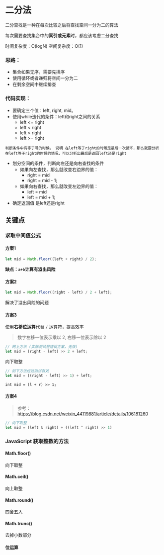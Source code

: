 # 二分法

二分查找是一种在每次比较之后将查找空间一分为二的算法

每次需要查找集合中的**索引或元素**时，都应该考虑二分查找

时间复杂度：O(logN) 
空间复杂度：O(1)

### 思路：
* 集合如果无序，需要先排序
* 使用循环或者递归将空间一分为二
* 在剩余空间中继续排查

### 代码实现：
* 要确定三个值：left, right, mid。 
* 使用while迭代的条件：left和right之间的关系
	* left <= right
	* left < right
	* left > right
	* left >= right 

```
判断条件中有等于号的时候， 说明 在left等于right的时候是最后一次循环，那么就要分析在left等于right的时候的情况，可以分析出最后是返回left还是right
```

* 划分空间的条件，判断向左还是向右查找的条件
	* 如果向左查找，那么就改变右边界的值：
		* right = mid
		* right = mid - 1;
	* 如果向右查找，那么就改变左边界的值：
		* left = mid
		* left = mid + 1;   	 
* 确定返回值 是left还是right


## 关键点

### 求取中间值公式

#### 方案1
```js
let mid = Math.floor((left + right) / 2);
```

**缺点：`a+b`计算有溢出风险**

#### 方案2

```js
let mid = Math.floor((right - left) / 2 + left);
```
解决了溢出风险的问题

#### 方案3 
使用**右移位运算**代替 `/` 运算符，提高效率
> 数字左移一位表示乘以 2, 右移一位表示除以 2
  
```js
// 网上方法 (实际测试是错误方案，无效)
let mid = (right - left) >> 2 + left;
```

向下取整
```js
// 如下方法经过测试有效
let mid = ((right - left) >> 1) + left;
```

```
int mid = (l + r) >> 1;
```

#### 方案4
> 参考： https://blog.csdn.net/weixin_44119881/article/details/106181260

```js
// 向下取整
let mid = (left & right) + ((left ^ right) >> 1)
```


### JavaScript 获取整数的方法

#### Math.floor()
向下取整

#### Math.ceil()
向上取整

#### Math.round()
四舍五入

#### Math.trunc()
去掉小数部分

#### 位运算


